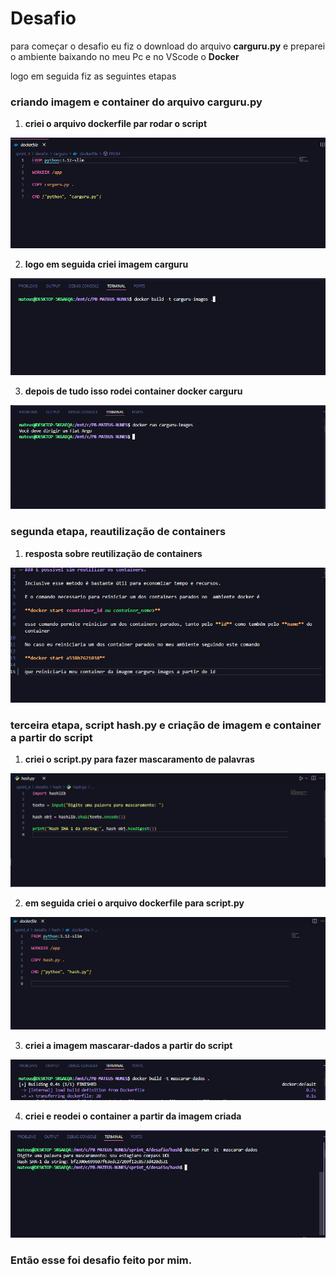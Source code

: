 # Desafio

para começar o desafio eu fiz o download do arquivo **carguru.py** e preparei o ambiente baixando no meu Pc e no VScode o **Docker**

logo em seguida fiz as seguintes etapas

### criando imagem e container do arquivo carguru.py

1. **criei o arquivo dockerfile par rodar o script**

![dockerfile](/sprint_4/evidencias/desafio/carguru/dockerfile_carguru.png)

2. **logo em seguida criei imagem carguru**

![imagem carguru](/sprint_4/evidencias/desafio/carguru/imagem_carguru.png)

3. **depois de tudo isso rodei container docker carguru**

![rodando container](/sprint_4/evidencias/desafio/carguru/container_carguru.png)


### segunda etapa,  reautilização de containers

1. **resposta sobre reutilização de containers**

![reutilização de containers docker](/sprint_4/evidencias/desafio/reutilizar_container/resposta_reutilizacao_container.png)


### terceira etapa, script hash.py e criação de imagem e container a partir do script

1. **criei o script.py para fazer mascaramento de palavras**

![script.py](/sprint_4/evidencias/desafio/hash/script_py_hash.png)

2. **em seguida criei o arquivo dockerfile para script.py**

![dockerfile](/sprint_4/evidencias/desafio/hash/dockerfile_hash.png)


3. **criei a imagem mascarar-dados a partir do script**

![imagem mascarar-dados](/sprint_4/evidencias/desafio/hash/images_hash.png)

4. **criei e reodei o container a partir da imagem criada**

![container](/sprint_4/evidencias/desafio/hash/container_hash.png)



### Então esse foi desafio feito por mim.

